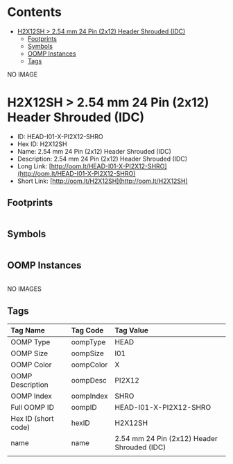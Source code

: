 



Contents
========

* [H2X12SH > 2.54 mm 24 Pin (2x12) Header Shrouded (IDC)](#h2x12sh--254-mm-24-pin-2x12-header-shrouded-idc)
	* [Footprints](#footprints)
	* [Symbols](#symbols)
	* [OOMP Instances](#oomp-instances)
	* [Tags](#tags)
  
NO IMAGE  
# H2X12SH > 2.54 mm 24 Pin (2x12) Header Shrouded (IDC)

- ID: HEAD-I01-X-PI2X12-SHRO
- Hex ID: H2X12SH
- Name: 2.54 mm 24 Pin (2x12) Header Shrouded (IDC)
- Description: 2.54 mm 24 Pin (2x12) Header Shrouded (IDC)
- Long Link: [http://oom.lt/HEAD-I01-X-PI2X12-SHRO](http://oom.lt/HEAD-I01-X-PI2X12-SHRO)
- Short Link: [http://oom.lt/H2X12SH](http://oom.lt/H2X12SH)

## Footprints
  

|||||
| :--- | :--- | :--- | :--- |

## Symbols
  

|||||
| :--- | :--- | :--- | :--- |

## OOMP Instances
  

|||||
| :--- | :--- | :--- | :--- |
  
NO IMAGES  
## Tags
  

|Tag Name|Tag Code|Tag Value|
| :--- | :--- | :--- |
|OOMP Type|oompType|HEAD|
|OOMP Size|oompSize|I01|
|OOMP Color|oompColor|X|
|OOMP Description|oompDesc|PI2X12|
|OOMP Index|oompIndex|SHRO|
|Full OOMP ID|oompID|HEAD-I01-X-PI2X12-SHRO|
|Hex ID (short code)|hexID|H2X12SH|
|name|name|2.54 mm 24 Pin (2x12) Header Shrouded (IDC)|
||||
